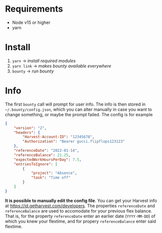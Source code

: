 # Requirements
- Node v15 or higher
- yarn

# Install
1. `yarn` &rarr; *install required modules*
2. `yarn link` &rarr; *makes bounty available everywhere*
3. `bounty` &rarr; *run bounty*

# Info
The first `bounty` call will prompt for user info. The info is then stored in `~/.bounty/config.json`, which you can alter manually in case you want to change something, or maybe the prompt failed. The config is for example
```json
{
    "version": "2",
    "headers": {
        "Harvest-Account-ID": "12345678",
        "Authorization": "Bearer gucci.flipflops123123"
    },
    "referenceDate": "2022-01-14",
    "referenceBalance": 21.25,
    "expectedWorkHoursPerDay": 7.5,
    "entriesToIgnore": [
        {
            "project": "Absence",
            "task": "Time off"
        }
    ]
}
```
**It is possible to manually edit the config file**. You can get your Harvest info at https://id.getharvest.com/developers. The properties `referenceDate` and `referenceBalance` are used to accomodate for your previous flex balance. That is, for the property `referenceDate` enter an earlier date (`YYYY-MM-DD`) of which you knew your flextime, and for propery `referenceBalance` enter said flextime.
